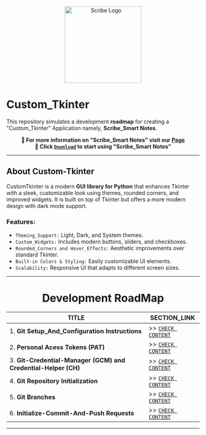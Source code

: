 <div align="center">
   <img src="https://github.com/user-attachments/assets/3f11292f-3f6a-4e25-9de9-3bafa4150daa" alt="Scribe Logo" width="200" height="200">
</div>

# Custom_Tkinter

This repository simulates a development **roadmap** for creating a "Custom_Tkinter" Application namely, **Scribe_Smart Notes**.

<div align="center">
   
   **📌 For more information on "Scribe_Smart Notes" visit our [Page](https://github.com/Yashvant-Chhapwale/Scribe_Smart-Notes)** <br>
   **📌 Click [`Download`](https://github.com/Yashvant-Chhapwale/Scribe_Smart-Notes/releases) to start using "Scribe_Smart Notes"**
</div>

---

## About Custom-Tkinter
CustomTkinter is a modern **GUI library for Python** that enhances Tkinter with a sleek, customizable look using themes, rounded corners, and improved widgets. It is built on top of Tkinter but offers a more modern design with dark mode support.

### Features:
- `Theming_Support:` Light, Dark, and System themes.
- `Custom_Widgets:` Includes modern buttons, sliders, and checkboxes.
- `Rounded_Corners and Hover_Effects:` Aesthetic improvements over standard Tkinter.
- `Built-in Colors & Styling:` Easily customizable UI elements.
- `Scalability:` Responsive UI that adapts to different screen sizes.

---

<div align="center">
 <h1>Development RoadMap</h1>
</div>

<div align="center">
 
| TITLE                                                                                                          | SECTION_LINK                                                                                                                                                       |
|----------------------------------------------------------------------------------------------------------------|--------------------------------------------------------------------------------------------------------------------------------------------------------------------|
| 1.  **Git Setup_And_Configuration Instructions**                                                               | >> [` CHECK CONTENT `](https://github.com/Yashvant-Chhapwale-Course-Work/GitHub_Prompts/blob/main/Git_Setup.md)                                                    |  
| 2.  **Personal Acess Tokens (PAT)**                                                                            | >> [` CHECK CONTENT `](https://github.com/Yashvant-Chhapwale-Course-Work/GitHub_Prompts/blob/main/Personal_Access_Tokens(PAT).md)                                  |
| 3.  **Git-Credential-Manager (GCM) and Credential-Helper (CH)**                                                | >> [` CHECK CONTENT `](https://github.com/Yashvant-Chhapwale-Course-Work/GitHub_Prompts/blob/main/Git-Credential-Manager%20(GCM)%20and%20Credential-Helper(CH).md) |
| 4.  **Git Repository Initialization**                                                                          | >> [` CHECK CONTENT `](https://github.com/Yashvant-Chhapwale-Course-Work/GitHub_Prompts/blob/main/Git_Repo_Initialization.md)                                      |
| 5.  **Git Branches**                                                                                           | >> [` CHECK CONTENT `](https://github.com/Yashvant-Chhapwale-Course-Work/GitHub_Prompts/blob/main/Git_Branches.md)                                                 |
| 6.  **Initialize-Commit-And-Push Requests**                                                                    | >> [` CHECK CONTENT `](https://github.com/Yashvant-Chhapwale-Course-Work/GitHub_Prompts/blob/main/Initialize_Commit_and_Push.md)                                   |
</div>

---
